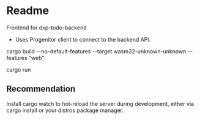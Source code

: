 # Readme

Frontend for dxp-todo-backend

- Uses Progenitor client to connect to the backend API.

cargo build --no-default-features --target wasm32-unknown-unknown --features "web"

cargo run

## Recommendation

Install cargo watch to hot-reload the server during development,
either via cargo install or your distros package manager.
